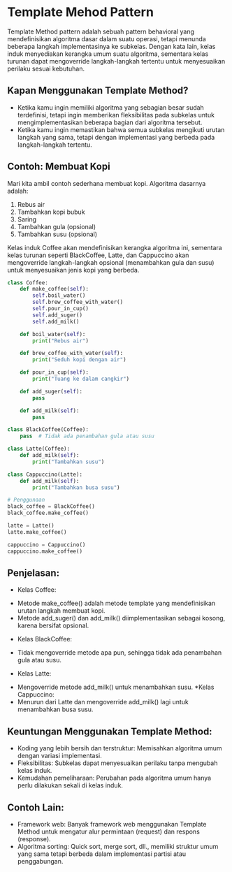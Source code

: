 # Template Mehod Pattern

Template Method pattern adalah sebuah pattern behavioral yang mendefinisikan algoritma dasar dalam suatu operasi, tetapi menunda beberapa langkah implementasinya ke subkelas. Dengan kata lain, kelas induk menyediakan kerangka umum suatu algoritma, sementara kelas turunan dapat mengoverride langkah-langkah tertentu untuk menyesuaikan perilaku sesuai kebutuhan.

## Kapan Menggunakan Template Method?

- Ketika kamu ingin memiliki algoritma yang sebagian besar sudah terdefinisi, tetapi ingin memberikan fleksibilitas pada subkelas untuk mengimplementasikan beberapa bagian dari algoritma tersebut.
- Ketika kamu ingin memastikan bahwa semua subkelas mengikuti urutan langkah yang sama, tetapi dengan implementasi yang berbeda pada langkah-langkah tertentu.

## Contoh: Membuat Kopi

Mari kita ambil contoh sederhana membuat kopi. Algoritma dasarnya adalah:

1. Rebus air
2. Tambahkan kopi bubuk
3. Saring
4. Tambahkan gula (opsional)
5. Tambahkan susu (opsional)

Kelas induk Coffee akan mendefinisikan kerangka algoritma ini, sementara kelas turunan seperti BlackCoffee, Latte, dan Cappuccino akan mengoverride langkah-langkah opsional (menambahkan gula dan susu) untuk menyesuaikan jenis kopi yang berbeda.

``` python
class Coffee:
    def make_coffee(self):
        self.boil_water()
        self.brew_coffee_with_water()
        self.pour_in_cup()
        self.add_suger()
        self.add_milk()

    def boil_water(self):
        print("Rebus air")

    def brew_coffee_with_water(self):
        print("Seduh kopi dengan air")

    def pour_in_cup(self):
        print("Tuang ke dalam cangkir")

    def add_suger(self):
        pass

    def add_milk(self):
        pass

class BlackCoffee(Coffee):
    pass  # Tidak ada penambahan gula atau susu

class Latte(Coffee):
    def add_milk(self):
        print("Tambahkan susu")

class Cappuccino(Latte):
    def add_milk(self):
        print("Tambahkan busa susu")

# Penggunaan
black_coffee = BlackCoffee()
black_coffee.make_coffee()

latte = Latte()
latte.make_coffee()

cappuccino = Cappuccino()
cappuccino.make_coffee()
```
## Penjelasan:

* Kelas Coffee:
- Metode make_coffee() adalah metode template yang mendefinisikan urutan langkah membuat kopi.
- Metode add_suger() dan add_milk() diimplementasikan sebagai kosong, karena bersifat opsional.
* Kelas BlackCoffee:
- Tidak mengoverride metode apa pun, sehingga tidak ada penambahan gula atau susu.
* Kelas Latte:
- Mengoverride metode add_milk() untuk menambahkan susu.
*Kelas Cappuccino:
- Menurun dari Latte dan mengoverride add_milk() lagi untuk menambahkan busa susu.

## Keuntungan Menggunakan Template Method:

- Koding yang lebih bersih dan terstruktur: Memisahkan algoritma umum dengan variasi implementasi.
- Fleksibilitas: Subkelas dapat menyesuaikan perilaku tanpa mengubah kelas induk.
- Kemudahan pemeliharaan: Perubahan pada algoritma umum hanya perlu dilakukan sekali di kelas induk.

## Contoh Lain:

- Framework web: Banyak framework web menggunakan Template Method untuk mengatur alur permintaan (request) dan respons (response).
- Algoritma sorting: Quick sort, merge sort, dll., memiliki struktur umum yang sama tetapi berbeda dalam implementasi partisi atau penggabungan.